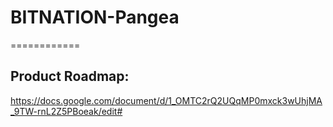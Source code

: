 # BITNATION-Pangea
============

Product Roadmap:
---------------

https://docs.google.com/document/d/1_OMTC2rQ2UQqMP0mxck3wUhjMA_9TW-rnL2Z5PBoeak/edit#